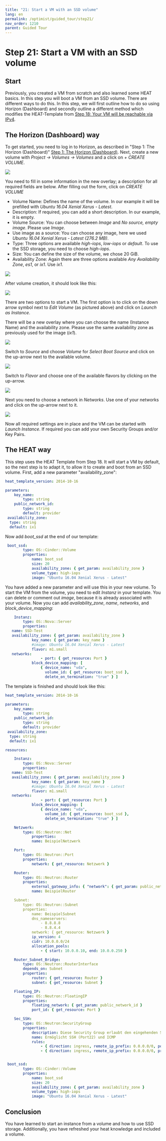```yaml
---
title: "21: Start a VM with an SSD volume"
lang: en
permalink: /optimist/guided_tour/step21/
nav_order: 1210
parent: Guided Tour
---
```


# Step 21: Start a VM with an SSD volume

## Start

Previously, you created a VM from scratch and also learned some HEAT basics. In this step you will boot a VM from an SSD volume. There are different ways to do this.
In this step, we will first outline how to do so using Horizon (Dashboard) and secondly outline a different method which modifies the HEAT-Template from [Step 18: Your VM will be reachable via IPv4](/optimist/guided_tour/step18/).

## The Horizon (Dashboard) way

To get started, you need to log in to Horizon, as described in "Step 1: The Horizon (Dashboard)" [Step 1: The Horizon (Dashboard)](/optimist/guided_tour/step1/).
Next, create a new volume with *Project → Volumes → Volumes* and a click on *+ CREATE VOLUME*.

![](attachments/04052019211.png)

You need to fill in some information in the new overlay; a description for all required fields are below. After filling out the form, click on *CREATE VOLUME*

- Volume Name: Defines the name of the volume. In our example it will be prefilled with *Ubuntu 16.04 Xenial Xerus - Latest*.
- Description: If required, you can add a short description. In our example, it is empty.
- Volume Source: You can choose between *Image* and *No source, empty image*. Please use *Image*.
- Use image as a source: You can choose any image, here we used *Ubuntu 16.04 Xenial Xerus - Latest (276.2 MB)*.
- Type: Three options are available *high-iops*, *low-iops* or *default*. To use the SSD storage, you need to choose *high-iops*.
- Size: You can define the size of the volume, we chose 20 GiB.
- Availability Zone: Again there are three options available *Any Availability Zone*, *es1*, or *ix1*. Use *ix1*.

![](attachments/04052019212.png)

After volume creation, it should look like this:

![](attachments/04052019213.png)

There are two options to start a VM.
The first option is to click on the down arrow symbol next to *Edit Volume* (as pictured above) and click on *Launch as Instance*.

There will be a new overlay where you can choose the name (Instance Name) and the availability zone. Please use the same availability zone as previously used for the image (*ix1*).

![](attachments/04052019214.png)

Switch to *Source* and choose *Volume* for *Select Boot Source* and click on the up-arrow next to the available volume.

![](attachments/04052019215.png)

Switch to *Flavor* and choose one of the available flavors by clicking on the up-arrow.

![](attachments/04052019216.png)

Next you need to choose a network in *Networks*. Use one of your networks and click on the up-arrow next to it.

![](attachments/04052019217.png)

Now all required settings are in place and the VM can be started with *Launch Instance*.
If required you can add your own Security Groups and/or Key Pairs.

## The HEAT way

This step uses the HEAT Template from Step 18. It will start a VM by default, so the next step is to adapt it, to allow it to create and boot from an SSD volume.
First, add a new parameter "availability_zone":

```yaml
heat_template_version: 2014-10-16

parameters:
    key_name:
        type: string
    public_network_id:
        type: string
        default: provider
 availability_zone:
  type: string
  default: ix1
```

Now add *boot_ssd* at the end of our template:

```yaml
 boot_ssd:
        type: OS::Cinder::Volume
        properties:
            name: boot_ssd
            size: 20
            availability_zone: { get_param: availability_zone }
            volume_type: high-iops
            image: "Ubuntu 16.04 Xenial Xerus - Latest"
```

You have added a new parameter and will use this in your new volume.
To start the VM from the volume, you need to edit *Instanz* in your template.
You can delete or comment out *image*, because it is already associated with your volume.
Now you can add *availability_zone*, *name*, *networks*, and *block_device_mapping*:

```yaml
    Instanz:
        type: OS::Nova::Server
        properties:
   name: SSD-Test
   availability_zone: { get_param: availability_zone }
            key_name: { get_param: key_name }
            #image: Ubuntu 16.04 Xenial Xerus - Latest
            flavor: m1.small
   networks:
                - port: { get_resource: Port }
            block_device_mapping: [
                { device_name: "vda",
                  volume_id: { get_resource: boot_ssd },
                  delete_on_termination: "true" } ]
```

The template is finished and should look like this:

```yaml
heat_template_version: 2014-10-16

parameters:
    key_name:
        type: string
    public_network_id:
        type: string
        default: provider
 availability_zone:
  type: string
  default: ix1

resources:

    Instanz:
        type: OS::Nova::Server
        properties:
   name: SSD-Test
   availability_zone: { get_param: availability_zone }
            key_name: { get_param: key_name }
            #image: Ubuntu 16.04 Xenial Xerus - Latest
            flavor: m1.small
   networks:
                - port: { get_resource: Port }
            block_device_mapping: [
                { device_name: "vda",
                  volume_id: { get_resource: boot_ssd },
                  delete_on_termination: "true" } ]

    Netzwerk:
        type: OS::Neutron::Net
            properties:
            name: BeispielNetzwerk

    Port:
        type: OS::Neutron::Port
        properties:
            network: { get_resource: Netzwerk }

    Router:
        type: OS::Neutron::Router
        properties:
            external_gateway_info: { "network": { get_param: public_network_id }
            name: BeispielRouter

    Subnet:
        type: OS::Neutron::Subnet
        properties:
            name: BeispielSubnet
            dns_nameservers:
                - 8.8.8.8
                - 8.8.4.4
            network: { get_resource: Netzwerk }
            ip_version: 4
            cidr: 10.0.0.0/24
            allocation_pools:
                - { start: 10.0.0.10, end: 10.0.0.250 }

    Router_Subnet_Bridge:
        type: OS::Neutron::RouterInterface
        depends_on: Subnet
        properties:
            router: { get_resource: Router }
            subnet: { get_resource: Subnet }

    Floating_IP:
        type: OS::Neutron::FloatingIP
        properties:
            floating_network: { get_param: public_network_id }
            port_id: { get_resource: Port }

    Sec_SSH:
        type: OS::Neutron:SecurityGroup
        properties:
            description: Diese Security Group erlaubt den eingehenden SSH-Traffic über Port22 und ICMP
            name: Ermöglicht SSH (Port22) und ICMP
            rules:
                - { direction: ingress, remote_ip_prefix: 0.0.0.0/0, port_range_min: 22, port_range_max: 22, protocol: tcp }
                - { direction: ingress, remote_ip_prefix: 0.0.0.0/0, protocol: icmp }


 boot_ssd:
        type: OS::Cinder::Volume
        properties:
            name: boot_ssd
            size: 20
            availability_zone: { get_param: availability_zone }
            volume_type: high-iops
            image: "Ubuntu 16.04 Xenial Xerus - Latest"
```

## Conclusion

You have learned to start an instance from a volume and how to use SSD storage.
Additionally, you have refreshed your heat knowledge and included a volume.
